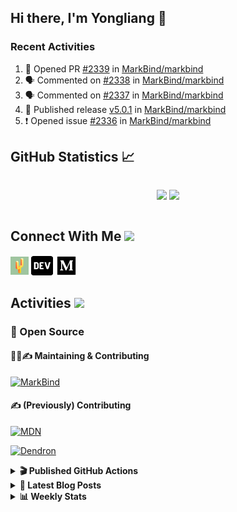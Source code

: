 ## Hi there, I'm Yongliang 👋

### Recent Activities

<!--START_SECTION:activity-->
1. 💪 Opened PR [#2339](https://github.com/MarkBind/markbind/pull/2339) in [MarkBind/markbind](https://github.com/MarkBind/markbind)
2. 🗣 Commented on [#2338](https://github.com/MarkBind/markbind/issues/2338#issuecomment-1639009005) in [MarkBind/markbind](https://github.com/MarkBind/markbind)
3. 🗣 Commented on [#2337](https://github.com/MarkBind/markbind/issues/2337#issuecomment-1638974646) in [MarkBind/markbind](https://github.com/MarkBind/markbind)
4. 🚀 Published release [v5.0.1](https://github.com/MarkBind/markbind/releases/tag/v5.0.1) in [MarkBind/markbind](https://github.com/MarkBind/markbind)
5. ❗ Opened issue [#2336](https://github.com/MarkBind/markbind/issues/2336) in [MarkBind/markbind](https://github.com/MarkBind/markbind)
<!--END_SECTION:activity-->

## GitHub Statistics :chart_with_upwards_trend:
<div align="center">
<div style="display: flex; align-items: center; justify-content: center;">

[![](https://github-readme-stats-tlylt.vercel.app/api?username=tlylt&show_icons=true&theme=tokyonight&hide_border=true&locale=en)](https://github.com/tlylt)
[![](https://github-readme-streak-stats.herokuapp.com/?user=tlylt&theme=tokyonight&hide_border=true)](https://github.com/tlylt)
</div>
</div>

## Connect With Me <img src="https://media.giphy.com/media/2wh5K5yE3ulp3xgYcG/giphy-downsized.gif" width="30">

<a href="https://www.yongliangliu.com/" target="_blank"><img align="center" src="static/site-icon.png" alt="yongliangliu.com" height="29" width="29" /></a>
<a href="https://dev.to/tlylt" target="_blank"><img align="center" src="static/dev-badge.svg" alt="dev.to/tlylt" height="35" width="35" /></a>
<a href="https://tlylt.medium.com" target="_blank"><img align="center" src="static/medium.png" alt="tlylt.medium.com" height="35" width="35" /></a>

## Activities <img src="https://media.giphy.com/media/WUlplcMpOCEmTGBtBW/giphy.gif" width="30">

### 🔭 Open Source

#### 👷‍♂️✍️ Maintaining & Contributing
[![MarkBind](https://github-readme-stats-tlylt.vercel.app/api/pin/?username=markbind&repo=markbind)](https://github.com/MarkBind/markbind)

#### ✍️ (Previously) Contributing
[![MDN](https://github-readme-stats-tlylt.vercel.app/api/pin/?username=mdn&repo=content)](https://github.com/mdn/content/issues?q=is%3Aopen+involves%3A%40me+sort%3Aupdated-desc)

[![Dendron](https://github-readme-stats-tlylt.vercel.app/api/pin/?username=dendronhq&repo=dendron)](https://github.com/dendronhq/dendron/issues?q=is%3Aopen+involves%3A%40me+sort%3Aupdated-desc)

<details>
<summary> <b>🎬 Published GitHub Actions </b> </summary>

[![install-graphviz](https://github-readme-stats-tlylt.vercel.app/api/pin/?username=tlylt&repo=install-graphviz)](https://github.com/tlylt/install-graphviz)

[![reposense-action](https://github-readme-stats-tlylt.vercel.app/api/pin/?username=tlylt&repo=reposense-action)](https://github.com/tlylt/reposense-action)

[![markbin-action](https://github-readme-stats-tlylt.vercel.app/api/pin/?username=markbind&repo=markbind-action)](https://github.com/MarkBind/markbind-action)

</details>

<details>
<summary> <b>📕 Latest Blog Posts</b> </summary>

<!-- BLOG-POST-LIST:START -->
- [Deploy a ChatGPT API Server in no time](https://www.yongliangliu.com/blog/chatgpt-nextjs-server/)
- [Creating a regex-based Markdown parser in TypeScript](https://www.yongliangliu.com/blog/rmark/)
- [Create VSCode Snippets for Markdown Blog Workflows](https://www.yongliangliu.com/blog/vscode-snippets/)
- [Brag Doc 2023](https://www.yongliangliu.com/blog/brag-doc-2023/)
- [My Journey into Open Source](https://www.yongliangliu.com/blog/my-journey-into-open-source/)
<!-- BLOG-POST-LIST:END -->

</details>

<details>
<summary> <b>📊 Weekly Stats</b> </summary>

<!--START_SECTION:waka-->
![Code Time](http://img.shields.io/badge/Code%20Time-1%2C079%20hrs%2019%20mins-blue)

**🐱 My GitHub Data** 

> 📦 622.8 kB Used in GitHub's Storage 
 > 
> 🏆 1,285 Contributions in the Year 2023
 > 
> 🚫 Not Opted to Hire
 > 
> 📜 173 Public Repositories 
 > 
> 🔑 39 Private Repositories 
 > 
**I'm an Early 🐤** 

```text
🌞 Morning                3850 commits        ███████░░░░░░░░░░░░░░░░░░   29.23 % 
🌆 Daytime                3554 commits        ███████░░░░░░░░░░░░░░░░░░   26.99 % 
🌃 Evening                4876 commits        █████████░░░░░░░░░░░░░░░░   37.02 % 
🌙 Night                  890 commits         ██░░░░░░░░░░░░░░░░░░░░░░░   06.76 % 
```
📅 **I'm Most Productive on Wednesday** 

```text
Monday                   1727 commits        ███░░░░░░░░░░░░░░░░░░░░░░   13.11 % 
Tuesday                  1919 commits        ████░░░░░░░░░░░░░░░░░░░░░   14.57 % 
Wednesday                2132 commits        ████░░░░░░░░░░░░░░░░░░░░░   16.19 % 
Thursday                 1661 commits        ███░░░░░░░░░░░░░░░░░░░░░░   12.61 % 
Friday                   1693 commits        ███░░░░░░░░░░░░░░░░░░░░░░   12.85 % 
Saturday                 2003 commits        ████░░░░░░░░░░░░░░░░░░░░░   15.21 % 
Sunday                   2035 commits        ████░░░░░░░░░░░░░░░░░░░░░   15.45 % 
```


📊 **This Week I Spent My Time On** 

```text
🕑︎ Time Zone: Asia/Singapore

💬 Programming Languages: 
TypeScript               10 hrs 19 mins      ██████████░░░░░░░░░░░░░░░   40.37 % 
Markdown                 5 hrs 54 mins       ██████░░░░░░░░░░░░░░░░░░░   23.10 % 
JSON                     2 hrs 55 mins       ███░░░░░░░░░░░░░░░░░░░░░░   11.45 % 
Vue.js                   2 hrs 49 mins       ███░░░░░░░░░░░░░░░░░░░░░░   11.02 % 
JavaScript               2 hrs 7 mins        ██░░░░░░░░░░░░░░░░░░░░░░░   08.31 % 
```


 Last Updated on 18/07/2023 01:15:06 UTC
<!--END_SECTION:waka-->

</details>
